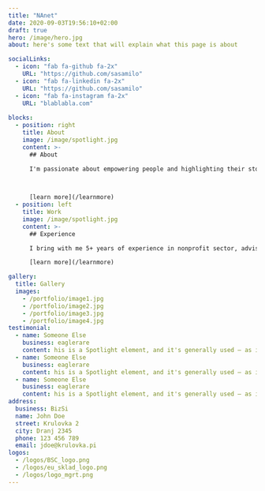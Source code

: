 ```yaml
---
title: "NAnet"
date: 2020-09-03T19:56:10+02:00
draft: true
hero: /image/hero.jpg
about: here's some text that will explain what this page is about

socialLinks:
  - icon: "fab fa-github fa-2x"
    URL: "https://github.com/sasamilo"
  - icon: "fab fa-linkedin fa-2x"
    URL: "https://github.com/sasamilo"
  - icon: "fab fa-instagram fa-2x"
    URL: "blablabla.com"
  
blocks:
  - position: right
    title: About
    image: /image/spotlight.jpg
    content: >-
      ## About

      I'm passionate about empowering people and highlighting their stories. From that, ownet was born. I offer a full-approach to develop your story and place you on the internet. 
      


      [learn more](/learnmore)
  - position: left
    title: Work
    image: /image/spotlight.jpg
    content: >-
      ## Experience

      I bring with me 5+ years of experience in nonprofit sector, advising individuals, 

      [learn more](/learnmore)

gallery:
  title: Gallery
  images:
    - /portfolio/image1.jpg
    - /portfolio/image2.jpg
    - /portfolio/image3.jpg
    - /portfolio/image4.jpg
testimonial:
  - name: Someone Else
    business: eaglerare
    content: his is a Spotlight element, and it's generally used – as its name implies – to spotlight a particular feature, subject, or pretty much whatever. You can customize its style, scheme, color, orientation, content a
  - name: Someone Else
    business: eaglerare
    content: his is a Spotlight element, and it's generally used – as its name implies – to spotlight a particular feature, subject, or pretty much whatever. You can customize its style, scheme, color, orientation, content a
  - name: Someone Else
    business: eaglerare
    content: his is a Spotlight element, and it's generally used – as its name implies – to spotlight a particular feature, subject, or pretty much whatever. You can customize its style, scheme, color, orientation, content a
address:
  business: BizSi
  name: John Doe
  street: Krulovka 2
  city: Dranj 2345
  phone: 123 456 789
  email: jdoe@krulovka.pi
logos:
  - /logos/BSC_logo.png
  - /logos/eu_sklad_logo.png
  - /logos/logo_mgrt.png
---
```

